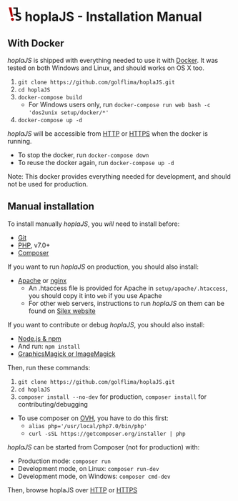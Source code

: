 # ![](../web/assets/images/favicon_32.png) hoplaJS - Installation Manual



## With Docker

*hoplaJS* is shipped with everything needed to use it with [Docker](https://www.docker.com/get-docker).
It was tested on both Windows and Linux, and should works on OS X too.

1. `git clone https://github.com/golflima/hoplaJS.git`
2. `cd hoplaJS`
3. `docker-compose build`
   * For Windows users only, run `docker-compose run web bash -c 'dos2unix setup/docker/*'`
4. `docker-compose up -d`

*hoplaJS* will be accessible from [HTTP](http://localhost:8080) or [HTTPS](https://localhost:8443) when the docker is running.

* To stop the docker, run `docker-compose down`
* To reuse the docker again, run `docker-compose up -d`

Note: This docker provides everything needed for development, and should not be used for production.



## Manual installation

To install manually *hoplaJS*, you *will* need to install before:

* [Git](https://git-scm.com/book/en/v2/Getting-Started-Installing-Git)
* [PHP](http://php.net/manual/en/install.php), v7.0+
* [Composer](https://getcomposer.org/download/)

If you want to run *hoplaJS* on production, you should also install:

* [Apache](https://httpd.apache.org/download.cgi) or [nginx](https://nginx.org/en/download.html)
  * An .htaccess file is provided for Apache in `setup/apache/.htaccess`, you should copy it into `web` if you use Apache
  * For other web servers, instructions to run *hoplaJS* on them can be found on [Silex website](http://silex.sensiolabs.org/doc/2.0/web_servers.html)

If you want to contribute or debug *hoplaJS*, you should also install:

* [Node.js & npm](https://docs.npmjs.com/getting-started/installing-node)
* And run: `npm install`
* [GraphicsMagick or ImageMagick](https://www.npmjs.com/package/gulp-image-resize#install)

Then, run these commands:

1. `git clone https://github.com/golflima/hoplaJS.git`
2. `cd hoplaJS`
3. `composer install --no-dev` for production, `composer install` for contributing/debugging
  * To use composer on [OVH](https://www.ovh.com), you have to do this first:
    * `alias php='/usr/local/php7.0/bin/php'`
    * `curl -sSL https://getcomposer.org/installer | php`

*hoplaJS* can be started from Composer (not for production) with:

* Production mode: `composer run`
* Development mode, on Linux: `composer run-dev`
* Development mode, on Windows: `composer cmd-dev`

Then, browse hoplaJS over [HTTP](http://localhost:8080) or [HTTPS](https://localhost:8443)